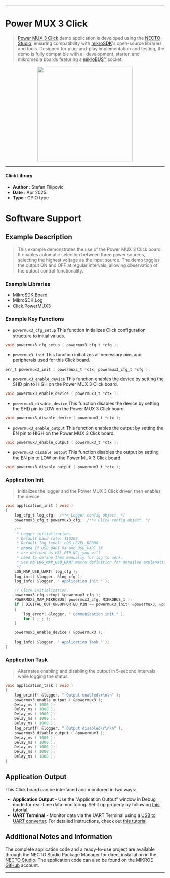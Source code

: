 
---
# Power MUX 3 Click

> [Power MUX 3 Click](https://www.mikroe.com/?pid_product=MIKROE-6622) demo application is developed using
the [NECTO Studio](https://www.mikroe.com/necto), ensuring compatibility with [mikroSDK](https://www.mikroe.com/mikrosdk)'s
open-source libraries and tools. Designed for plug-and-play implementation and testing, the demo is fully compatible with
all development, starter, and mikromedia boards featuring a [mikroBUS&trade;](https://www.mikroe.com/mikrobus) socket.

<p align="center">
  <img src="https://www.mikroe.com/?pid_product=MIKROE-6622&image=1" height=300px>
</p>

---

#### Click Library

- **Author**        : Stefan Filipovic
- **Date**          : Apr 2025.
- **Type**          : GPIO type

# Software Support

## Example Description

> This example demonstrates the use of the Power MUX 3 Click board. It enables automatic 
selection between three power sources, selecting the highest voltage as the input source. 
The demo toggles the output ON and OFF at regular intervals, allowing observation of
the output control functionality.

### Example Libraries

- MikroSDK.Board
- MikroSDK.Log
- Click.PowerMUX3

### Example Key Functions

- `powermux3_cfg_setup` This function initializes Click configuration structure to initial values.
```c
void powermux3_cfg_setup ( powermux3_cfg_t *cfg );
```

- `powermux3_init` This function initializes all necessary pins and peripherals used for this Click board.
```c
err_t powermux3_init ( powermux3_t *ctx, powermux3_cfg_t *cfg );
```

- `powermux3_enable_device` This function enables the device by setting the SHD pin to HIGH on the Power MUX 3 Click board.
```c
void powermux3_enable_device ( powermux3_t *ctx );
```

- `powermux3_disable_device` This function disables the device by setting the SHD pin to LOW on the Power MUX 3 Click board.
```c
void powermux3_disable_device ( powermux3_t *ctx );
```

- `powermux3_enable_output` This function enables the output by setting the EN pin to HIGH on the Power MUX 3 Click board.
```c
void powermux3_enable_output ( powermux3_t *ctx );
```

- `powermux3_disable_output` This function disables the output by setting the EN pin to LOW on the Power MUX 3 Click board.
```c
void powermux3_disable_output ( powermux3_t *ctx );
```

### Application Init

> Initializes the logger and the Power MUX 3 Click driver, then enables the device.

```c
void application_init ( void )
{
    log_cfg_t log_cfg;  /**< Logger config object. */
    powermux3_cfg_t powermux3_cfg;  /**< Click config object. */

    /** 
     * Logger initialization.
     * Default baud rate: 115200
     * Default log level: LOG_LEVEL_DEBUG
     * @note If USB_UART_RX and USB_UART_TX 
     * are defined as HAL_PIN_NC, you will 
     * need to define them manually for log to work. 
     * See @b LOG_MAP_USB_UART macro definition for detailed explanation.
     */
    LOG_MAP_USB_UART( log_cfg );
    log_init( &logger, &log_cfg );
    log_info( &logger, " Application Init " );

    // Click initialization.
    powermux3_cfg_setup( &powermux3_cfg );
    POWERMUX3_MAP_MIKROBUS( powermux3_cfg, MIKROBUS_1 );
    if ( DIGITAL_OUT_UNSUPPORTED_PIN == powermux3_init( &powermux3, &powermux3_cfg ) ) 
    {
        log_error( &logger, " Communication init." );
        for ( ; ; );
    }

    powermux3_enable_device ( &powermux3 );
    
    log_info( &logger, " Application Task " );
}
```

### Application Task

> Alternates enabling and disabling the output in 5-second intervals while logging the status.

```c
void application_task ( void )
{
    log_printf( &logger, " Output enabled\r\n\n" );
    powermux3_enable_output ( &powermux3 );
    Delay_ms ( 1000 );
    Delay_ms ( 1000 );
    Delay_ms ( 1000 );
    Delay_ms ( 1000 );
    Delay_ms ( 1000 );
    log_printf( &logger, " Output disabled\r\n\n" );
    powermux3_disable_output ( &powermux3 );
    Delay_ms ( 1000 );
    Delay_ms ( 1000 );
    Delay_ms ( 1000 );
    Delay_ms ( 1000 );
    Delay_ms ( 1000 );
}
```

## Application Output

This Click board can be interfaced and monitored in two ways:
- **Application Output** - Use the "Application Output" window in Debug mode for real-time data monitoring.
Set it up properly by following [this tutorial](https://www.youtube.com/watch?v=ta5yyk1Woy4).
- **UART Terminal** - Monitor data via the UART Terminal using
a [USB to UART converter](https://www.mikroe.com/click/interface/usb?interface*=uart,uart). For detailed instructions,
check out [this tutorial](https://help.mikroe.com/necto/v2/Getting%20Started/Tools/UARTTerminalTool).

## Additional Notes and Information

The complete application code and a ready-to-use project are available through the NECTO Studio Package Manager for 
direct installation in the [NECTO Studio](https://www.mikroe.com/necto). The application code can also be found on
the MIKROE [GitHub](https://github.com/MikroElektronika/mikrosdk_click_v2) account.

---
